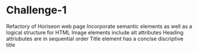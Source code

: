 # Challenge-1
Refactory of Horiseon web page
Incorporate semantic elements as well as a logical structure for HTML
Image elements include alt attributes
Heading attriubutes are in sequential order
Title element has a concise discriptive title
